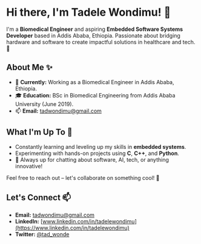 # Hi there, I'm Tadele Wondimu! 👋

I'm a **Biomedical Engineer** and aspiring **Embedded Software Systems Developer** based in Addis Ababa, Ethiopia. Passionate about bridging hardware and software to create impactful solutions in healthcare and tech. 🚀

## About Me ✨
- 🔭 **Currently:** Working as a Biomedical Engineer in Addis Ababa, Ethiopia.
- 🎓 **Education:** BSc in Biomedical Engineering from Addis Ababa University (June 2019).
- 📫 **Email:** [tadwondimu@gmail.com](mailto:tadwondimu@gmail.com)

## What I'm Up To 🌱
- Constantly learning and leveling up my skills in **embedded systems**.
- Experimenting with hands-on projects using **C**, **C++**, and **Python**.
- 💬 Always up for chatting about software, AI, tech, or anything innovative!

Feel free to reach out – let's collaborate on something cool! 🤝

## Let's Connect 📫
- **Email:** [tadwondimu@gmail.com](mailto:tadwondimu@gmail.com)
- **LinkedIn:** [www.linkedin.com/in/tadelewondimu](https://www.linkedin.com/in/tadelewondimu)
- **Twitter:** [@tad_wonde](https://x.com/tad_wonde)

